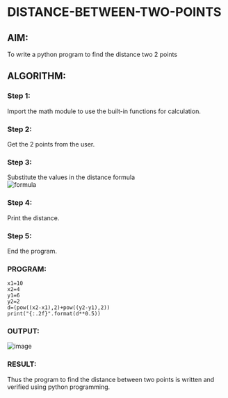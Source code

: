 # DISTANCE-BETWEEN-TWO-POINTS

## AIM:
To write a python program to find the distance two 2 points
## ALGORITHM:
### Step 1:
Import the math module to use the built-in functions for calculation.
### Step 2:
Get the 2 points from the user.
### Step 3: 
Substitute the values in the distance formula  
![formula](/formula.JPG)
### Step 4: 
Print the distance.
### Step 5:
End the program.
### PROGRAM:
```
x1=10
x2=4
y1=6
y2=2
d=(pow((x2-x1),2)+pow((y2-y1),2))
print("{:.2f}".format(d**0.5))
```
### OUTPUT:
![image](https://github.com/tharunkumaran2006/DISTANCE-BETWEEN-TWO-POINTS/assets/151625188/ff81c6b7-bb59-4e91-9cd2-49f11728c8e3)


### RESULT:
Thus the program to find the distance between two points is written and verified using python programming.

